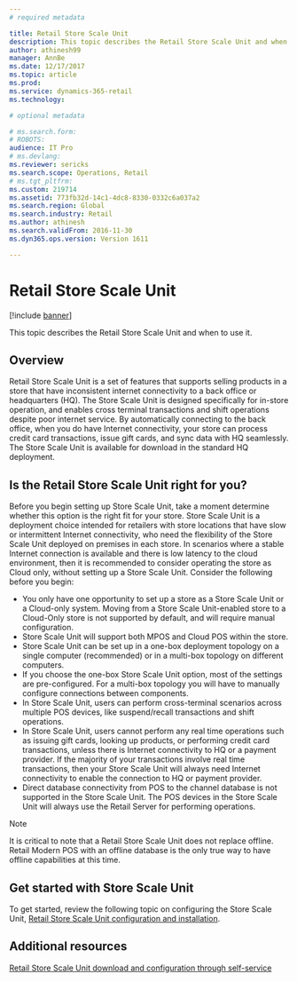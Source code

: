 ```yaml
---
# required metadata

title: Retail Store Scale Unit
description: This topic describes the Retail Store Scale Unit and when to use it.
author: athinesh99
manager: AnnBe
ms.date: 12/17/2017
ms.topic: article
ms.prod: 
ms.service: dynamics-365-retail
ms.technology: 

# optional metadata

# ms.search.form: 
# ROBOTS: 
audience: IT Pro
# ms.devlang: 
ms.reviewer: sericks
ms.search.scope: Operations, Retail
# ms.tgt_pltfrm: 
ms.custom: 219714
ms.assetid: 773fb32d-14c1-4dc8-8330-0332c6a037a2
ms.search.region: Global
ms.search.industry: Retail
ms.author: athinesh
ms.search.validFrom: 2016-11-30
ms.dyn365.ops.version: Version 1611

---
```


# Retail Store Scale Unit

[!include [banner](../includes/banner.md)]

This topic describes the Retail Store Scale Unit and when to use it.

Overview
--------

Retail Store Scale Unit is a set of features that supports selling products in a store that have inconsistent internet connectivity to a back office or headquarters (HQ). The Store Scale Unit is designed specifically for in-store operation, and enables cross terminal transactions and shift operations despite poor internet service. By automatically connecting to the back office, when you do have Internet connectivity, your store can process credit card transactions, issue gift cards, and sync data with HQ seamlessly. The Store Scale Unit is available for download in the standard HQ deployment.

## Is the Retail Store Scale Unit right for you?
Before you begin setting up Store Scale Unit, take a moment determine whether this option is the right fit for your store. Store Scale Unit is a deployment choice intended for retailers with store locations that have slow or intermittent Internet connectivity, who need the flexibility of the Store Scale Unit deployed on premises in each store. 
In scenarios where a stable Internet connection is available and there is low latency to the cloud environment, then it is recommended to consider operating the store as Cloud only, without setting up a Store Scale Unit. Consider the following before you begin:

-   You only have one opportunity to set up a store as a Store Scale Unit or a Cloud-only system. Moving from a Store Scale Unit-enabled store to a Cloud-Only store is not supported by default, and will require manual configuration.
-   Store Scale Unit will support both MPOS and Cloud POS within the store.
-   Store Scale Unit can be set up in a one-box deployment topology on a single computer (recommended) or in a multi-box topology on different computers.
-   If you choose the one-box Store Scale Unit option, most of the settings are pre-configured. For a multi-box topology you will have to manually configure connections between components.
-   In Store Scale Unit, users can perform cross-terminal scenarios across multiple POS devices, like suspend/recall transactions and shift operations.
-   In Store Scale Unit, users cannot perform any real time operations such as issuing gift cards, looking up products, or performing credit card transactions, unless there is Internet connectivity to HQ or a payment provider. If the majority of your transactions involve real time transactions, then your Store Scale Unit will always need Internet connectivity to enable the connection to HQ or payment provider.
-   Direct database connectivity from POS to the channel database is not supported in the Store Scale Unit. The POS devices in the Store Scale Unit will always use the Retail Server for performing operations.

> [!NOTE]
> It is critical to note that a Retail Store Scale Unit does not replace offline.  Retail Modern POS with an offline database is the only true way to have offline capabilities at this time. 

## Get started with Store Scale Unit

To get started, review the following topic on configuring the Store Scale Unit, [Retail Store Scale Unit configuration and installation](retail-store-scale-unit-configuration-installation.md).

Additional resources
--------

[Retail Store Scale Unit download and configuration through self-service](retail-store-scale-unit-configuration-installation.md)



